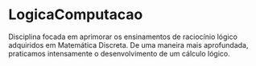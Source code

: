 # LogicaComputacao
Disciplina focada em aprimorar os ensinamentos de raciocínio lógico adquiridos em Matemática Discreta. De uma maneira mais aprofundada, praticamos intensamente o desenvolvimento de um cálculo lógico.

